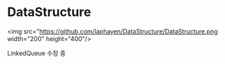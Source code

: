 # DataStructure

<img src="https://github.com/laphayen/DataStructure/DataStructure.png width="200" height="400"/>

LinkedQueue 수정 중
